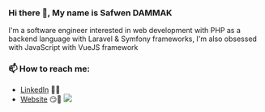 ### Hi there 👋, My name is Safwen DAMMAK
I'm a software engineer interested in web development with PHP as a backend language with Laravel & Symfony frameworks, I'm also obsessed with JavaScript with VueJS framework
### 📫 How to reach me:
- [LinkedIn](https://linkedin.com/in/safwendammak) 👨💼
- [Website](http://safwen.me) 😏🔗
![](https://komarev.com/ghpvc/?username=safwendammak)
<!--
**safwendammak/safwendammak** is a ✨ _special_ ✨ repository because its `README.md` (this file) appears on your GitHub profile.

Here are some ideas to get you started:

- 🔭 I’m currently working on ...
- 🌱 I’m currently learning ...
- 👯 I’m looking to collaborate on ...
- 🤔 I’m looking for help with ...
- 💬 Ask me about ...
- 📫 How to reach me: ...
- 😄 Pronouns: ...
- ⚡ Fun fact: ...
-->
